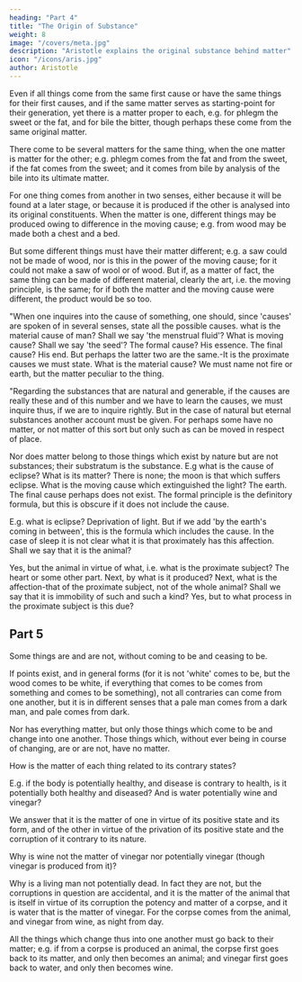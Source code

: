 ```yaml
---
heading: "Part 4"
title: "The Origin of Substance"
weight: 8
image: "/covers/meta.jpg"
description: "Aristotle explains the original substance behind matter"
icon: "/icons/aris.jpg"
author: Aristotle
---
```



<!-- "Regarding material substance we must not forget that  -->

Even if all things come from the same first cause or have the same things for their first causes, and if the same matter serves as starting-point for their generation, yet there is a matter proper to each, e.g. for phlegm the sweet or the fat, and for bile the bitter, though perhaps these come from the same original matter. 

There come to be several matters for the same thing, when the one matter is matter for the other; e.g. phlegm comes from the fat and from the sweet, if the fat comes from the sweet; and it comes from bile by analysis of the bile into its ultimate matter. 

For one thing comes from another in two senses, either because it will be found at a later stage, or because it is produced if the other is analysed into its original constituents. When the matter is one, different things may be produced owing to difference in the moving cause; e.g. from wood may be made both a chest and a bed. 

But some different things must have their matter different; e.g. a saw could not be made of wood, nor is this in the power of the moving cause; for it could not make a saw of wool or of wood. But if, as a matter of fact, the same thing can be made of different material, clearly the art, i.e. the moving principle, is the same; for if both the matter and the moving cause were different, the product would be so too.

"When one inquires into the cause of something, one should, since 'causes' are spoken of in several senses, state all the possible causes. what is the material cause of man? Shall we say 'the menstrual fluid'? What is moving cause? Shall we say 'the seed'? The formal cause? His essence. The final cause? His end. But perhaps the latter two are the same.-It is the proximate causes we must state. What is the material cause? We must name not fire or earth, but the matter peculiar to the thing.

"Regarding the substances that are natural and generable, if the causes are really these and of this number and we have to learn the causes, we must inquire thus, if we are to inquire rightly. But in the case of natural but eternal substances another account must be given. For perhaps some have no matter, or not matter of this sort but only such as can be moved in respect of place. 

Nor does matter belong to those things which exist by nature but are not substances; their substratum is the substance. E.g what is the cause of eclipse? What is its matter? There is none; the moon is that which suffers eclipse. What is the moving cause which extinguished the light? The earth. The final cause perhaps does not exist. The formal principle is the definitory formula, but this is obscure if it does not include the cause. 

E.g. what is eclipse? Deprivation of light. But if we add 'by the earth's coming in between', this is the formula which includes the cause. In the case of sleep it is not clear what it is that proximately has this affection. Shall we say that it is the animal? 

Yes, but the animal in virtue of what, i.e. what is the proximate subject? The heart or some other part. Next, by what is it produced? Next, what is the affection-that of the proximate subject, not of the whole animal? Shall we say that it is immobility of such and such a kind? Yes, but to what process in the proximate subject is this due?


## Part 5

Some things are and are not, without coming to be and ceasing to be. 

If points exist, and in general forms (for it is not 'white' comes to be, but the wood comes to be white, if everything that comes to be comes from something and comes to be something), not all contraries can come from one another, but it is in different senses that a pale man comes from a dark man, and pale comes from dark. 

Nor has everything matter, but only those things which come to be and change into one another. Those things which, without ever being in course of changing, are or are not, have no matter.

How is the matter of each thing related to its contrary states?

E.g. if the body is potentially healthy, and disease is contrary to health, is it potentially both healthy and diseased? And is water potentially wine and vinegar? 

We answer that it is the matter of one in virtue of its positive state and its form, and of the other in virtue of the privation of its positive state and the corruption of it contrary to its nature. 

Why is wine not the matter of vinegar nor potentially vinegar (though vinegar is produced from it)? 

Why is a living man not potentially dead. In fact they are not, but the corruptions in question are accidental, and it is the matter of the animal that is itself in virtue of its corruption the potency and matter of a corpse, and it is water that is the matter of vinegar. For the corpse comes from the animal, and vinegar from wine, as night from day. 

All the things which change thus into one another must go back to their matter; e.g. if from a corpse is produced an animal, the corpse first goes back to its matter, and only then becomes an animal; and vinegar first goes back to water, and only then becomes wine.
